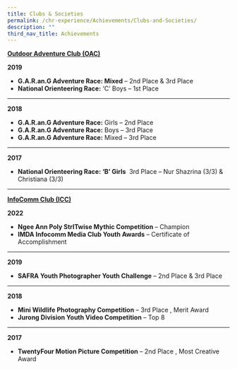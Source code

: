 ```yaml
---
title: Clubs & Societies
permalink: /chr-experience/Achievements/Clubs-and-Societies/
description: ""
third_nav_title: Achievements
---
```

<strong><u>Outdoor Adventure Club (OAC)</u></strong>


**2019**

*   **G.A.R.an.G Adventure Race: Mixed**&nbsp;– 2nd Place &amp; 3rd Place
*   **National Orienteering Race:**&nbsp;‘C’ Boys – 1st Place

----

**2018**

*   **G.A.R.an.G Adventure Race:**&nbsp;Girls – 2nd Place
*   **G.A.R.an.G Adventure Race:**&nbsp;Boys – 3rd Place
*   **G.A.R.an.G Adventure Race:**&nbsp;Mixed – 3rd Place

----

**2017**

*   **National Orienteering Race: ‘B’ Girls**&nbsp;&nbsp;3rd Place – Nur Shazrina (3/3) &amp; Christiana (3/3)
 
----

<strong><u>InfoComm Club (ICC)</u></strong>

**2022**

*   **Ngee Ann Poly StrITwise Mythic Competition**&nbsp;– Champion
*   **IMDA Infocomm Media Club Youth Awards** – Certificate of Accomplishment
----

**2019**

*   **SAFRA Youth Photographer Youth Challenge**&nbsp;– 2nd Place &amp; 3rd Place

----

**2018**

*   **Mini Wildlife Photography Competition**&nbsp;– 3rd Place , Merit Award
*   **Jurong Division Youth Video Competition**&nbsp;– Top 8


----

**2017**

*   **TwentyFour Motion Picture Competition**&nbsp;– 2nd Place , Most Creative Award